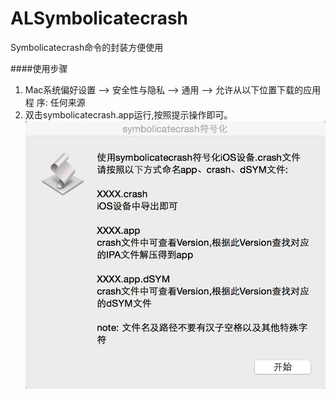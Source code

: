 # ALSymbolicatecrash
Symbolicatecrash命令的封装方便使用


####使用步骤
1. Mac系统偏好设置 --> 安全性与隐私 --> 通用 --> 允许从以下位置下载的应用程
序: 任何来源
2. 双击symbolicatecrash.app运行,按照提示操作即可。
![image](BF6E140B-5107-473A-8897-F815C5611DF6.png)
